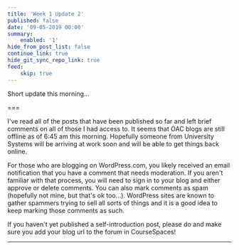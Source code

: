 ```yaml
---
title: 'Week 1 Update 2'
published: false
date: '09-05-2019 00:00'
summary:
    enabled: '1'
hide_from_post_list: false
continue_link: true
hide_git_sync_repo_link: true
feed:
    skip: true
---
```


Short update this morning...

===

I've read all of the posts that have been published so far and left brief comments on all of those I had access to. It seems that OAC blogs are still offline as of 6:45 am this morning. Hopefully someone from University Systems will be arriving at work soon and will be able to get things back online.

For those who are blogging on WordPress.com, you likely received an email notification that you have a comment that needs moderation. If you aren't familiar with that process, you will need to sign in to your blog and either approve or delete comments. You can also mark comments as spam (hopefully not mine, but that's ok too...). WordPress sites are known to gather spammers trying to sell all sorts of things and it is a good idea to keep marking those comments as such.

If you haven't yet published a self-introduction post, please do and make sure you add your blog url to the forum in CourseSpaces!



---

